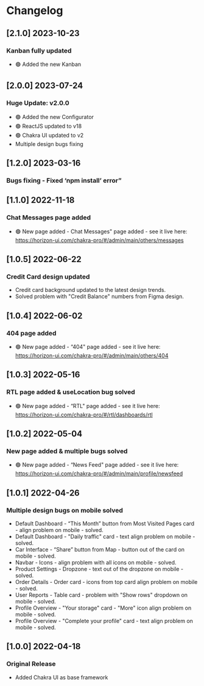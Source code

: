 # Changelog
## [2.1.0] 2023-10-23

### Kanban fully updated

- 🟢 Added the new Kanban

## [2.0.0] 2023-07-24
### Huge Update: v2.0.0
- 🟢 Added the new Configurator
- 🟢 ReactJS updated to v18
- 🟢 Chakra UI updated to v2
- Multiple design bugs fixing


## [1.2.0] 2023-03-16
### Bugs fixing - Fixed ‘npm install’ error”


## [1.1.0] 2022-11-18

### Chat Messages page added

- 🟢 New page added - Chat Messages" page added - see it live here: https://horizon-ui.com/chakra-pro/#/admin/main/others/messages

## [1.0.5] 2022-06-22

### Credit Card design updated

- Credit card background updated to the latest design trends.
- Solved problem with "Credit Balance" numbers from Figma design.

## [1.0.4] 2022-06-02

### 404 page added

- 🟢 New page added - “404" page added - see it live here: https://horizon-ui.com/chakra-pro/#/admin/main/others/404

## [1.0.3] 2022-05-16

### RTL page added & useLocation bug solved

- 🟢 New page added - “RTL" page added - see it live here: https://horizon-ui.com/chakra-pro/#/rtl/dashboards/rtl

## [1.0.2] 2022-05-04

### New page added & multiple bugs solved

- 🟢 New page added - “News Feed" page added - see it live here: https://horizon-ui.com/chakra-pro/#/admin/main/profile/newsfeed

## [1.0.1] 2022-04-26

### Multiple design bugs on mobile solved

- Default Dashboard - “This Month” button from Most Visited Pages card - align problem on mobile - solved.
- Default Dashboard - "Daily traffic" card - text align problem on mobile - solved.
- Car Interface - “Share” button from Map - button out of the card on mobile - solved.
- Navbar - Icons - align problem with all icons on mobile - solved.
- Product Settings - Dropzone - text out of the dropzone on mobile - solved.
- Order Details - Order card - icons from top card align problem on mobile - solved.
- User Reports - Table card - problem with "Show rows" dropdown on mobile - solved.
- Profile Overview - "Your storage" card - "More" icon align problem on mobile - solved.
- Profile Overview - "Complete your profile" card - text align problem on mobile - solved.

## [1.0.0] 2022-04-18

### Original Release

- Added Chakra UI as base framework
